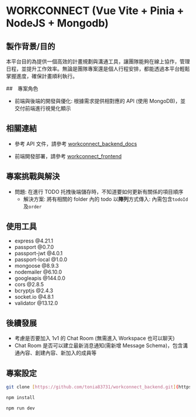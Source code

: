 # WORKCONNECT (Vue Vite + Pinia + NodeJS + Mongodb)

## 製作背景/目的

本平台目的為提供一個高效的計畫規劃與溝通工具，讓團隊能夠在線上協作，管理日程，並提升工作效率。無論是團隊專案還是個人行程安排，都能透過本平台輕鬆掌握進度，確保計畫順利執行。

##　專案角色

- 前端與後端的開發與優化: 根據需求提供相對應的 API (使用 MongoDB)，並交付前端進行視覺化顯示

## 相關連結

- 參考 API 文件，請參考 [workconnect_backend_docs](https://github.com/tonia83731/workconnect_backend_docs)

- 前端開發部署，請參考 [workconnect_frontend](https://github.com/tonia83731/workconnect_frontend)

## 專案挑戰與解決

- 問題: 在進行 TODO 托拽後端儲存時，不知道要如何更新有關係的項目順序
  - 解決方案: 將有相關的 folder 內的 todo 以**陣列**方式傳入: 內需包含`todoId`及`order`

## 使用工具

- express @4.21.1
- passport @0.7.0
- passport-jwt @4.0.1
- passport-local @1.0.0
- mongoose @8.9.3
- nodemailer @6.10.0
- googleapis @144.0.0
- cors @2.8.5
- bcryptjs @2.4.3
- socket.io @4.8.1
- validator @13.12.0

## 後續發展

- 考慮是否要加入 1v1 的 Chat Room (無需進入 Workspace 也可以聊天)
- Chat Room 是否可以建立最新消息通知(需新增 Message Schema)，包含溝通內容、創建內容、新加入的成員等

## 專案設定

```sh
git clone [https://github.com/tonia83731/workconnect_backend.git](https://github.com/tonia83731/workconnect_backend.git)
```

```sh
npm install
```

```sh
npm run dev
```
